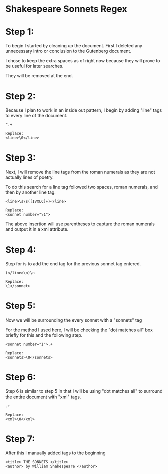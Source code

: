 # Shakespeare Sonnets Regex

# Step 1:

To begin I started by cleaning up the document. First I deleted any unnecessary intro or conclusion to the Gutenberg document.

I chose to keep the extra spaces as of right now because they will prove to be useful for later searches.

They will be removed at the end.


# Step 2:

Because I plan to work in an inside out pattern, I begin by adding "line" tags to every line of the document.
```
^.+

Replace:
<line>\0</line>
```

# Step 3:

Next, I will remove the line tags from the roman numerals as they are not actually lines of poetry.

To do this search for a line tag followed two spaces, roman numerals, and then by another line tag.
```
<line>\s\s([IVXLC]+)</line>

Replace:
<sonnet number="\1">
```
The above insertion will use parentheses to capture the roman numerals and output it in a xml attribute.

# Step 4:

Step for is to add the end tag for the previous sonnet tag entered.
```
(</line>\n)\n

Replace:
\1</sonnet>
```

# Step 5:

Now we will be surrounding the every sonnet with a "sonnets" tag

For the method I used here, I will be checking the "dot matches all" box briefly for this and the following step.
```
<sonnet number="I">.+

Replace:
<sonnets>\0</sonnets>
```

# Step 6:

Step 6 is similar to step 5 in that I will be using "dot matches all" to surround the entire document with "xml" tags.
```
.+

Replace:
<xml>\0</xml>
```

# Step 7:

After this I manually added tags to the beginning 
```
<title> THE SONNETS </title>
<author> by William Shakespeare </author>
```

